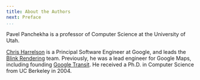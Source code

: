 ```yaml
---
title: About the Authors
next: Preface
...
```


Pavel Panchekha is a professor of Computer Science at the University of Utah.

[Chris Harrelson](https://twitter.com/chrishtr) is a Principal Software Engineer
at Google, and leads the [Blink Rendering](https://www.chromium.org/teams/rendering) team.
Previously, he was a lead
engineer for Google Maps, including founding [Google Transit](https://google.com/transit).
He received a Ph.D. in Computer Science from UC Berkeley in 2004.